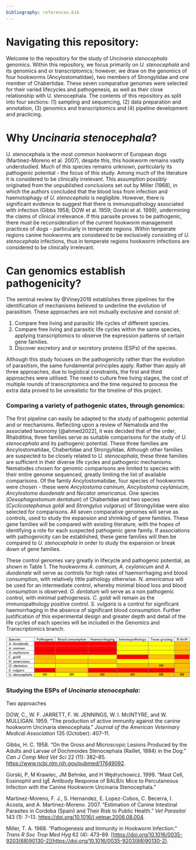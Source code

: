 ```yaml
---
bibliography: references.bib
---
```


# Navigating this repository:

Welcome to the repository for the study of *Uncinaria stenocephala* genomics. Within this repository, we focus primarily on *U. stenocephala* and its genomics and or transcriptomics; however, we draw on the genomics of four hookworms (Ancylostomatidae), two members of Strongylidae and one member of Chabertidae. These seven comparative genomes were selected for their varied lifecycles and pathogenesis, as well as their close relationship with U. stenocephala. The contents of this repository as split into four sections: (1) sampling and sequencing, (2) data preparation and annotation, (3) genomics and transcriptomics and (4) pipeline development and practicing.

# Why *Uncinaria stenocephala*?

U. stenocephala is the most common hookworm of European dogs (Martinez-Moreno et al. 2007), despite this, this hookworm remains vastly understudied. Much of this species remains unknown, particularly its pathogenic potential - the focus of this study. Among much of the literature it is considered to be clinically irrelevant. This assumption possibly originated from the unpublished conclusions set out by Miller (1968), in which the authors concluded that the blood loss from infection and haemotophagy of *U. stenocephala* is negligible. However, there is significant evidence to suggest that there is immunopathology associated with infection (Gibbs 1958; DOW et al. 1959; Gorski et al. 1999), undermining the claims of clinical irrelevance. If this parasite proves to be pathogenic, there must be reconsideration of the current hookworm management practices of dogs - particularly in temperate regions. Within temperate regions canine hookworms are considered to be exclusively consisting of *U. stenocephala* infections, thus in temperate regions hookworm infections are considered to be clinically irrelevant.

# Can genomics establish pathogenicity?

The seminal review by @Viney2018 establishes three pipelines for the identification of mechanisms believed to underline the evolution of parasitism. These approaches are not mutually exclusive and consist of:

1.  Compare free living and parasitic life cycles of different species.
2.  Compare free living and parasitic life cycles within the same species, applying transcriptomics to observe the expression patterns of certain gene families.
3.  Discover excretory and or secretory proteins (ESPs) of the species.

Although this study focuses on the pathogenicity rather than the evolution of parasitism, the same fundamental principles apply. Rather than apply all three approaches, due to logistical constraints, the first and third approaches were utilised. The need to culture free living stages, the cost of multiple rounds of transcriptomics and the time required to process the extra data proved to be unrealistic for the timeline of this project.

### Comparing a variety of pathogenic states, through genomics:

The first pipeline can easily be adapted to the study of pathogenic potential and or mechanisms. Reflecting upon a review of Nematoda and the associated taxonomy [@ahmed2022], it was decided that of the order, Rhabditina, three families serve as suitable comparisons for the study of *U. stenocephala* and its pathogenic potential. These three families are Ancylostomatidae, Chabertidae and Strongylidae. Although other families are suspected to be closely related to *U. stenocephala*, these three families are sufficient in their diverse life cycles and pathogenic mechanisms. Nematodes chosen for genomic comparisons are limited to species with their entire genome sequenced, greatly limiting the list of available comparisons. Of the family Ancylostomatidae, four species of hookworms were chosen - these were *Ancylostoma caninum, Ancylostoma ceylaniucm, Ancylostoma duodenale* and *Necator americanus*. One species (*Oesophagostomum dentatum*) of Chabertidae and two species (*Cyclicostephanus goldi* and *Strongylus vulgarus*) of Strongylidae were also selected for comparisons. All seven comparative genomes will serve as controls, used to study the expansion and shrinking of gene families. These gene families will be compared with existing literature, with the hopes of identifying a role for each suspected pathogenic gene family. If associations with pathogenicity can be established, these gene families will then be compared to *U. stenocephala* in order to study the expansion or break down of gene families.

These control genomes vary greatly in lifecycle and pathogenic potential, as shown in Table 1. The hookworms *A. caninum, A. ceylanicum* and *A. duodenale* will serve as controls for high rates of haemorrhaging and blood consumption, with relatively little pathology otherwise. *N. americanus* will be used for an intermediate control, whereby minimal blood loss and blood consumption is observed. *O. dentatum* will serve as a non pathogenic control, with minimal pathogenesis. *C. goldi* will remain as the immunopathology positive control. *S. vulgaris* is a control for significant haemorrhaging in the absence of significant blood consumption. Further justification of this experimental design and greater depth and detail of the life cycles of each species will be included in the Genomics and Transcriptomics branch.

![Table 1: A brief visual representation of the controls, compared to our hookworm of interest *Uncinaria stenocephala*. Red represents drastic pathology, orange represents intermediate and yellow represents minimal pathology. ??? denotes a suspected/ unevaluated effect of pathology.](images/Picture1.png)

### 

### Studying the ESPs of *Uncinaria stenocephala*: 

Two approaches

DOW, C., W. F. JARRETT, F. W. JENNINGS, W. I. McINTYRE, and W. MULLIGAN. 1959. “The production of active immunity against the canine hookworm Uncinaria stenocephala.” *Journal of the American Veterinary Medical Association* 135 (October): 407–11.

Gibbs, H. C. 1958. “On the Gross and Microscopic Lesions Produced by the Adults and Larvae of Dochmoides Stenocephala (Raillet, 1884) in the Dog.” *Can J Comp Med Vet Sci* 22 (11): 382–85. <https://www.ncbi.nlm.nih.gov/pubmed/17649092>.

Gorski, P, M Krawiec, JM Behnke, and H Wędrychowicz. 1999. “Mast Cell, Eosinophil and IgE Antibody Response of BALB/c Mice to Percutaneous Infection with the Canine Hookworm Uncinaria Stenocephala.”

Martinez-Moreno, F. J., S. Hernandez, E. Lopez-Cobos, C. Becerra, I. Acosta, and A. Martinez-Moreno. 2007. “Estimation of Canine Intestinal Parasites in Cordoba (Spain) and Their Risk to Public Health.” *Vet Parasitol* 143 (1): 7–13. <https://doi.org/10.1016/j.vetpar.2006.08.004>.

Miller, T. A. 1968. “Pathogenesis and Immunity in Hookworm Infection.” *Trans R Soc Trop Med Hyg* 62 (4): 473–89. [https://doi.org/10.1016/0035-9203(68)90130-2](https://doi.org/10.1016/0035-9203(68)90130-2).
